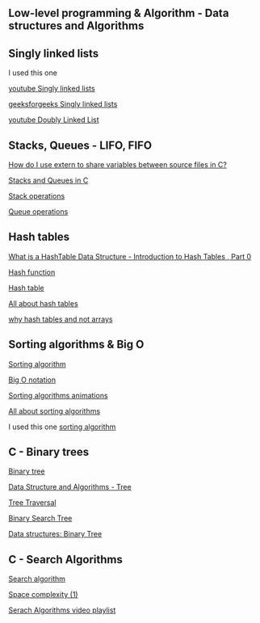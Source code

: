 <h2>Low-level programming & Algorithm - Data structures and Algorithms</h2>

<h2> Singly linked lists</h2>

I used this one

<a href="https://www.youtube.com/watch?v=R9PTBwOzceo&list=PLBlnK6fEyqRi3-lvwLGzcaquOs5OBTCww">youtube Singly linked lists </a>

<a href="https://www.geeksforgeeks.org/data-structures/linked-list/singly-linked-list/">geeksforgeeks Singly linked lists </a>


<a href="https://www.youtube.com/watch?v=k0pjD12bzP0">youtube Doubly Linked List </a>

<h2>Stacks, Queues - LIFO, FIFO</h2>

<a href="https://stackoverflow.com/questions/1433204/how-do-i-use-extern-to-share-variables-between-source-files">How do I use extern to share variables between source files in C?</a>

<a href="https://data-flair.training/blogs/stacks-and-queues-in-c/">Stacks and Queues in C</a>

<a href="https://www.digitalocean.com/community/tutorials/stack-in-c">Stack operations</a>

<a href="https://www.edureka.co/blog/queue-in-c/">Queue operations</a>

<h2>Hash tables</h2>

<a href="https://www.youtube.com/watch?v=MfhjkfocRR0">What is a HashTable Data Structure - Introduction to Hash Tables , Part 0</a>

<a href="https://en.wikipedia.org/wiki/Hash_function">Hash function</a>

<a href="https://en.wikipedia.org/wiki/Hash_table">Hash table</a>

<a href="https://www.digitalocean.com/community/tutorials/hash-table-in-c-plus-plus">All about hash tables</a>

<a href="https://stackoverflow.com/questions/31930046/what-is-a-hash-table-and-how-do-you-make-it-in-c">why hash tables and not arrays</a>


<h2>Sorting algorithms & Big O</h2>

<a href="https://en.wikipedia.org/wiki/Sorting_algorithm">Sorting algorithm</a>

<a href="https://stackoverflow.com/questions/487258/what-is-a-plain-english-explanation-of-big-o-notation">Big O notation</a>

<a href="https://www.toptal.com/developers/sorting-algorithms">Sorting algorithms animations</a>

<a href="https://www.geeksforgeeks.org/sorting-algorithms/">All about sorting algorithms</a>

I used this one
<a href="https://www.youtube.com/watch?v=o4bAoo_gFBU&list=PLuZ_bd9XlByzTIP5j1aWXo7smCIxvzd2D">sorting algorithm</a>


<h2> C - Binary trees</h2>

<a href="https://https://en.wikipedia.org/wiki/Binary_tree">Binary tree</a>

<a href="https://www.tutorialspoint.com/data_structures_algorithms/tree_data_structure.htm">Data Structure and Algorithms - Tree</a>

<a href="https://www.programiz.com/dsa/tree-traversal">Tree Traversal</a>

<a href="https://en.wikipedia.org/wiki/Binary_search_tree">Binary Search Tree</a>

<a href="https://www.youtube.com/watch?v=H5JubkIy_p8">Data structures: Binary Tree</a>


<h2> C - Search Algorithms</h2>

<a href="https://en.wikipedia.org/wiki/Search_algorithm">Search algorithm</a>

<a href="https://www.geeksforgeeks.org/g-fact-86/">Space complexity (1)</a>

<a href="https://www.youtube.com/playlist?list=PLEJXowNB4kPwTb4BivkY0dENHmXdOEM3V">Serach Algorithms video playlist</a>


